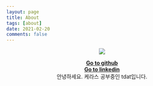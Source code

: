 ```yaml
---
layout: page
title: About
tags: [about]
date: 2021-02-20
comments: false
---
```


<center>
<figure class="half">
    <a href="https://user-images.githubusercontent.com/48349693/108599689-f6c0f080-73d5-11eb-9d21-3f84737f8df9.png"><img src="https://user-images.githubusercontent.com/48349693/108599689-f6c0f080-73d5-11eb-9d21-3f84737f8df9.png"></a>
</figure>
</center>
<center><a href="https://github.com/tdat97"><b>Go to github</b></a></center>
<center><a href="https://www.linkedin.com/in/%EA%B0%95%EB%A1%9C-%EC%9D%B4-958a361b9/"><b>Go to linkedin</b></a></center>
<center>안녕하세요. 케라스 공부중인 tdat입니다.</center>
